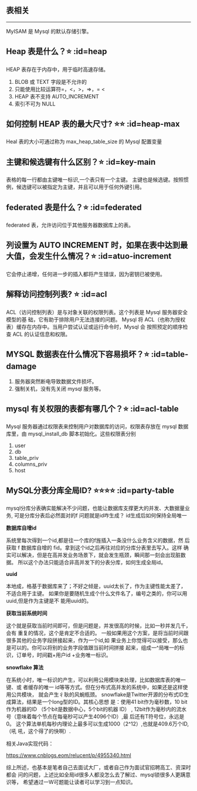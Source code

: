 ## 表相关
---
MyISAM 是 Mysql 的默认存储引擎。

##  Heap 表是什么？⭐ :id=heap
HEAP 表存在于内存中，用于临时高速存储。
1. BLOB 或 TEXT 字段是不允许的
1. 只能使用比较运算符=，<，>，=>，= <
1. HEAP 表不支持 AUTO_INCREMENT
1. 索引不可为 NULL

## 如何控制 HEAP 表的最大尺寸? ⭐⭐ :id=heap-max
Heal 表的大小可通过称为 max_heap_table_size 的 Mysql 配置变量

## 主键和候选键有什么区别？⭐ :id=key-main
表格的每一行都由主键唯一标识,一个表只有一个主键。
主键也是候选键。按照惯例，候选键可以被指定为主键，并且可以用于任何外键引用。

## federated 表是什么？⭐ :id=federated
federated 表，允许访问位于其他服务器数据库上的表。

## 列设置为 AUTO INCREMENT 时，如果在表中达到最大值，会发生什么情况？⭐ :id=atuo-increment
它会停止递增，任何进一步的插入都将产生错误，因为密钥已被使用。

## 解释访问控制列表? ⭐ :id=acl
ACL（访问控制列表）是与对象关联的权限列表。这个列表是 Mysql 服务器安全模型的基
础，它有助于排除用户无法连接的问题。
Mysql 将 ACL（也称为授权表）缓存在内存中。当用户尝试认证或运行命令时，Mysql 会
按照预定的顺序检查 ACL 的认证信息和权限。

## MYSQL 数据表在什么情况下容易损坏？⭐ :id=table-damage
1. 服务器突然断电导致数据文件损坏。
1. 强制关机，没有先关闭 mysql 服务等。

## mysql 有关权限的表都有哪几个？⭐ :id=acl-table
Mysql 服务器通过权限表来控制用户对数据库的访问，权限表存放在 mysql 数据库里，由
mysql_install_db 脚本初始化。这些权限表分别 
1. user
2. db
3. table_priv
4. columns_priv
5. host

## MySQL分表分库全局ID? ⭐⭐⭐⭐ :id=party-table
mysql分库分表确实能解决不少问题，也能让数据库支撑更大的并发、大数据量业务, 可是分库分表后必然面对的f 问题就是id咋生成？ id生成后如何保持全局唯一

**数据库自增id**

系统里每次得到一个id,都是往一个库的f旌插入一条没什么业务含义的数据，然 后获取 f 数据库自增的 fid。拿到这个id之后再往对应的分库分表里去写入。这样 确实可以解决，但是在高并发业务场景下，就会发生瓶颈，瞬间那一刻会出现脏数据。 所以这个办法只能适合非高并发下的分表分库，如何生成全局id。

**uuid**

本地成，格基于数据库来了；不好之倾是，uuid太长了，作为主键性能太差了， 不适合用于主键。
如果你是要随机生成个什么文件名了，编号之类的，你可以用uuid,但是作为主键是不 能用uuid的。

**获取当前系统时间**

这个就是获取当前时间即可，但是问题是，并发很高的时候，比如一秒并发几千，会有 重复的情况，这个是肯定不合适的。
一般如果用这个方案，是将当前时间跟很多其他的业务字段拼接起来，作为一个id,如 果业务上你觉得可以接受，那么也是可以的。你可以将别的业务字段值跟当前时间拼接 起来，组成一^局唯一的标识，订单号，时间戳+用户id +业务唯一标识。

**snowflake 算法**

在系统小时，唯一标识的产生，可以利用公用模块来处理，比如数据库表的唯一键、或 者缓存的唯一 id等等方式。但在分布式高并发的系统中，如果还是这样使用公共模块， 就会产生彳耿的风蜿瓶颈。
snowflake是Twitter开源的分布式ID生成算法，结果是一个long型的ID。其核心思想 是：使用41 bit作为毫秒数，10 bit作为机器的ID （5个bit是数据中心，5个bit的机器 ID） , 12bit作为毫秒内的流水号（意味着每个节点在每毫秒可以产生4096个ID）,最 后还有T符号位，永远是0。
这个算法单机每秒内理论上最多可以生成1000（2^12）,也就是409.6万个ID,（吼 吼，这个得了的快啊）.

相关Java实现代码：

https://www.cnblogs.eom/relucent/p/4955340.html

综上所述，也基本是笔者自己去面试大厂，或者自己作为面试官招聘高工、资深时都会 问的问题，上述比如全局id很多人都没怎么去了解过、mysql锁很多人更蹒意识等， 希望通过一W可题能让读者可以学习到一点知识。